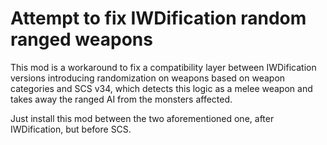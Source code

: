 # Attempt to fix IWDification random ranged weapons

This mod is a workaround to fix a compatibility layer between IWDification versions introducing randomization on weapons based on weapon categories and SCS v34, which detects this logic as a melee weapon and takes away the ranged AI from the monsters affected.

Just install this mod between the two aforementioned one, after IWDification, but before SCS.
